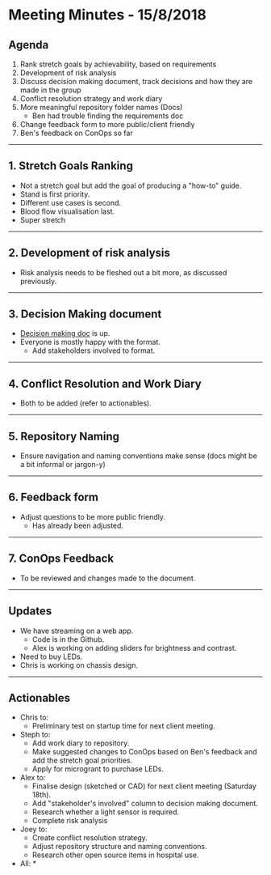 # Meeting Minutes - 15/8/2018

## Agenda
1. Rank stretch goals by achievability, based on requirements
2. Development of risk analysis
3. Discuss decision making document, track decisions and how they are made in the group
4. Conflict resolution strategy and work diary
5. More meaningful repository folder names (Docs)
   * Ben had trouble finding the requirements doc
6. Change feedback form to more public/client friendly
7. Ben's feedback on ConOps so far

---

## 1. Stretch Goals Ranking
* Not a stretch goal but add the goal of producing a "how-to" guide.
* Stand is first priority.
* Different use cases is second.
* Blood flow visualisation last.
* Super stretch

---

## 2. Development of risk analysis
* Risk analysis needs to be fleshed out a bit more, as discussed previously.

---

## 3. Decision Making document
* [Decision making doc](docs/decision-log) is up.
* Everyone is mostly happy with the format.
  * Add stakeholders involved to format.

---

## 4. Conflict Resolution and Work Diary
* Both to be added (refer to actionables).

---

## 5. Repository Naming
* Ensure navigation and naming conventions make sense (docs might be a  bit informal or jargon-y)

---

## 6. Feedback form
* Adjust questions to be more public friendly.
  * Has already been adjusted.

---

## 7. ConOps Feedback
* To be reviewed and changes made to the document.

---

## Updates
* We have streaming on a web app.
  * Code is in the Github.
  * Alex is working on adding sliders for brightness and contrast.
* Need to buy LEDs.
* Chris is working on chassis design.

---

## Actionables
* Chris to:
  * Preliminary test on startup time for next client meeting.
* Steph to:
  * Add work diary to repository.
  * Make suggested changes to ConOps based on Ben's feedback and add the stretch goal priorities.
  * Apply for microgrant to purchase LEDs.
* Alex to:
  * Finalise design (sketched or CAD) for next client meeting (Saturday 18th).
  * Add "stakeholder's involved" column to decision making document.
  * Research whether a light sensor is required.
  * Complete risk analysis 
* Joey to:
  * Create conflict resolution strategy.
  * Adjust repository structure and naming conventions.
  * Research other open source items in hospital use.
* All:
  * 
